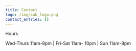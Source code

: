 ```yaml
---
title: Contact
logo: /img/cab_logo.png
contact_entries: []
---
```

Hours

Wed-Thurs 11am-8pm |  Fri-Sat 11am- 10pm | Sun 11am-8pm
